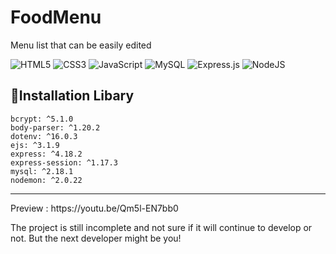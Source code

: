 # FoodMenu
Menu list that can be easily edited

![HTML5](https://img.shields.io/badge/html5-%23E34F26.svg?style=for-the-badge&logo=html5&logoColor=white)
![CSS3](https://img.shields.io/badge/css3-%231572B6.svg?style=for-the-badge&logo=css3&logoColor=white)
![JavaScript](https://img.shields.io/badge/javascript-%23323330.svg?style=for-the-badge&logo=javascript&logoColor=%23F7DF1E)
![MySQL](https://img.shields.io/badge/mysql-%2300f.svg?style=for-the-badge&logo=mysql&logoColor=white)
![Express.js](https://img.shields.io/badge/express.js-%23404d59.svg?style=for-the-badge&logo=express&logoColor=%2361DAFB)
![NodeJS](https://img.shields.io/badge/node.js-6DA55F?style=for-the-badge&logo=node.js&logoColor=white)

## 📑Installation Libary 
    bcrypt: ^5.1.0
    body-parser: ^1.20.2
    dotenv: ^16.0.3
    ejs: ^3.1.9
    express: ^4.18.2
    express-session: ^1.17.3
    mysql: ^2.18.1
    nodemon: ^2.0.22
<hr>
Preview : https://youtu.be/Qm5l-EN7bb0

The project is still incomplete and not sure if it will continue to develop or not. But the next developer might be you!

